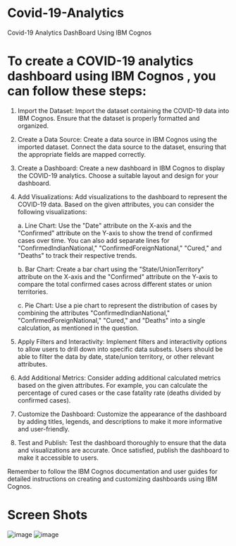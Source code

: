 # Covid-19-Analytics
Covid-19 Analytics DashBoard Using IBM  Cognos

# To create a COVID-19 analytics dashboard using IBM Cognos , you can follow these steps:

1. Import the Dataset: Import the dataset containing the COVID-19 data into IBM Cognos. Ensure that the dataset is properly formatted and organized.

2. Create a Data Source: Create a data source in IBM Cognos using the imported dataset. Connect the data source to the dataset, ensuring that the appropriate fields are mapped correctly.

3. Create a Dashboard: Create a new dashboard in IBM Cognos to display the COVID-19 analytics. Choose a suitable layout and design for your dashboard.

4. Add Visualizations: Add visualizations to the dashboard to represent the COVID-19 data. Based on the given attributes, you can consider the following visualizations:

   a. Line Chart: Use the "Date" attribute on the X-axis and the "Confirmed" attribute on the Y-axis to show the trend of confirmed cases over time. You can also add separate lines for "ConfirmedIndianNational," "ConfirmedForeignNational," "Cured," and "Deaths" to track their respective trends.

   b. Bar Chart: Create a bar chart using the "State/UnionTerritory" attribute on the X-axis and the "Confirmed" attribute on the Y-axis to compare the total confirmed cases across different states or union territories.

   c. Pie Chart: Use a pie chart to represent the distribution of cases by combining the attributes "ConfirmedIndianNational," "ConfirmedForeignNational," "Cured," and "Deaths" into a single calculation, as mentioned in the question.

5. Apply Filters and Interactivity: Implement filters and interactivity options to allow users to drill down into specific data subsets. Users should be able to filter the data by date, state/union territory, or other relevant attributes.

6. Add Additional Metrics: Consider adding additional calculated metrics based on the given attributes. For example, you can calculate the percentage of cured cases or the case fatality rate (deaths divided by confirmed cases).

7. Customize the Dashboard: Customize the appearance of the dashboard by adding titles, legends, and descriptions to make it more informative and user-friendly.

8. Test and Publish: Test the dashboard thoroughly to ensure that the data and visualizations are accurate. Once satisfied, publish the dashboard to make it accessible to users.

Remember to follow the IBM Cognos documentation and user guides for detailed instructions on creating and customizing dashboards using IBM Cognos.

# Screen Shots

![image](https://github.com/PadalaMahideep/Covid-19-Analytics/assets/114172544/d98ce255-69c9-4f8e-b680-ebefeefc26c3)      ![image](https://github.com/PadalaMahideep/Covid-19-Analytics/assets/114172544/3f1b1148-35aa-49df-b455-ee8f546c7f81)
                         

